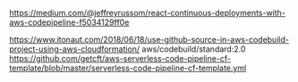 https://medium.com/@jeffreyrussom/react-continuous-deployments-with-aws-codepipeline-f5034129ff0e

https://www.itonaut.com/2018/06/18/use-github-source-in-aws-codebuild-project-using-aws-cloudformation/
aws/codebuild/standard:2.0
https://github.com/getcft/aws-serverless-code-pipeline-cf-template/blob/master/serverless-code-pipeline-cf-template.yml